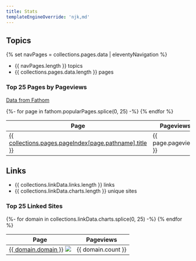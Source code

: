 ```yaml
---
title: Stats
templateEngineOverride: 'njk,md'
---
```


## Topics

{% set navPages = collections.pages.data | eleventyNavigation %}

- {{ navPages.length }} topics
- {{ collections.pages.data.length }} pages

### Top 25 Pages by Pageviews

[Data from Fathom](https://usefathom.com/ref/IXCLSF)

<table>
  <thead>
    <th>Page</th>
    <th>Pageviews</th>
  </thead>
  <tbody>
    {%- for page in fathom.popularPages.splice(0, 25) -%}
        <tr>
            <td><a href="{{ page.pathname }}">{{ collections.pages.pageIndex[page.pathname].title }}</td>
            <td>{{ page.pageviews }}</td>
        </tr>
    {% endfor %}
  </tbody>
</table>

## Links

- {{ collections.linkData.links.length }} links
- {{ collections.linkData.charts.length }} unique sites

### Top 25 Linked Sites

<table>
  <thead>
    <th>Page</th>
    <th>Pageviews</th>
  </thead>
  <tbody>
    {%- for domain in collections.linkData.charts.splice(0, 25) -%}
      <tr>
        <td class="stats-table-cell"><a class="domain-search" href="https://{{ domain.domain }}" target="_blank" rel="noopener">{{ domain.domain }}</a>
        <a class="stats-table-external" href="https://{{ domain.domain }}" target="_blank" rel="noopener"><img src="/assets/img/icons/external.svg"></a>
      </td>
      <td style="text-align: center;">
        {{ domain.count }}
      </td>
      </tr>
    {% endfor %}
  </tbody>
</table>